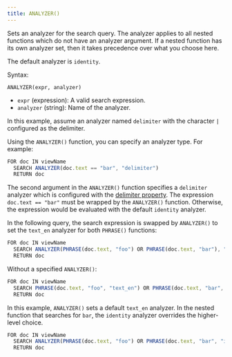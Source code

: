 ```yaml
---
title: ANALYZER()
---
```


Sets an analyzer for the search query. The analyzer applies to all nested functions which do not have an analyzer argument. If a nested function has its own analyzer set, then it takes precedence over what you choose here.

The default analyzer is `identity`.

Syntax:

`ANALYZER(expr, analyzer)`

- `expr` (expression): A valid search expression.
- `analyzer` (string): Name of the analyzer.

In this example, assume an analyzer named `delimiter` with the character `|` configured as the delimiter.

Using the `ANALYZER()` function, you can specify an analyzer type. For example:

```js
FOR doc IN viewName
  SEARCH ANALYZER(doc.text == "bar", "delimiter")
  RETURN doc
```

The second argument in the `ANALYZER()` function specifies a `delimiter` analyzer which is configured with the [delimiter property](../../analyzers/properties.md). The expression `doc.text == "bar"` must be wrapped by the `ANALYZER()` function. Otherwise, the expression would be evaluated with the default `identity` analyzer. 

In the following query, the search expression is swapped by `ANALYZER()` to set the `text_en` analyzer for both `PHRASE()` functions:

```js
FOR doc IN viewName
  SEARCH ANALYZER(PHRASE(doc.text, "foo") OR PHRASE(doc.text, "bar"), "text_en")
  RETURN doc
```

Without a specified `ANALYZER()`:

```js
FOR doc IN viewName
  SEARCH PHRASE(doc.text, "foo", "text_en") OR PHRASE(doc.text, "bar", "text_en")
  RETURN doc
```

In this example, `ANALYZER()` sets a default `text_en` analyzer. In the nested function that searches for `bar`, the `identity` analyzer overrides the higher-level choice.

```js
FOR doc IN viewName
  SEARCH ANALYZER(PHRASE(doc.text, "foo") OR PHRASE(doc.text, "bar", "identity"), "text_en")
  RETURN doc
```
